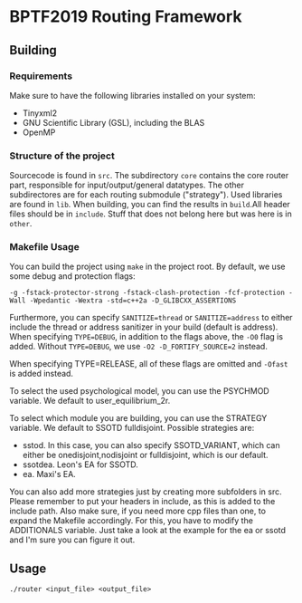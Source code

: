 # BPTF2019 Routing Framework

## Building
### Requirements
Make sure to have the following libraries installed on your system:

- Tinyxml2
- GNU Scientific Library (GSL), including the BLAS
- OpenMP

### Structure of the project
Sourcecode is found in `src`. The subdirectory `core` contains the core router part, responsible for input/output/general datatypes. The other subdirectores are for each routing submodule ("strategy"). Used libraries are found in `lib`. When building, you can find the results in `build`.All header files should be in `include`. Stuff that does not belong here but was here is in `other`.

### Makefile Usage
You can build the project using `make` in the project root. By default, we use some debug and protection flags:

```
-g -fstack-protector-strong -fstack-clash-protection -fcf-protection -Wall -Wpedantic -Wextra -std=c++2a -D_GLIBCXX_ASSERTIONS
```

Furthermore, you can specify `SANITIZE=thread` or `SANITIZE=address` to either include the thread or address sanitizer in your build (default is address). When specifying `TYPE=DEBUG`, in addition to the flags above, the `-O0` flag is added. Without `TYPE=DEBUG`, we use `-O2 -D_FORTIFY_SOURCE=2` instead.

When specifying TYPE=RELEASE, all of these flags are omitted and `-Ofast` is added instead.

To select the used psychological model, you can use the PSYCHMOD variable. We default to user_equilibrium_2r.

To select which module you are building, you can use the STRATEGY variable. We default to SSOTD fulldisjoint. Possible strategies are:
- sstod. In this case, you can also specify SSOTD_VARIANT, which can either be onedisjoint,nodisjoint or fulldisjoint, which is our default.
- ssotdea. Leon's EA for SSOTD.
- ea. Maxi's EA.

You can also add more strategies just by creating more subfolders in src. Please remember to put your headers in include, as this is added to the include path. Also make sure, if you need more cpp files than one, to expand the Makefile accordingly. For this, you have to modify the ADDITIONALS variable. Just take a look at the example for the ea or ssotd and I'm sure you can figure it out.


## Usage
```
./router <input_file> <output_file>
```
